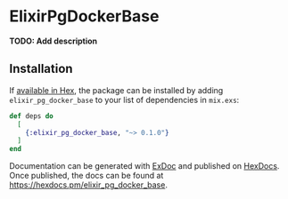 # ElixirPgDockerBase

**TODO: Add description**

## Installation

If [available in Hex](https://hex.pm/docs/publish), the package can be installed
by adding `elixir_pg_docker_base` to your list of dependencies in `mix.exs`:

```elixir
def deps do
  [
    {:elixir_pg_docker_base, "~> 0.1.0"}
  ]
end
```

Documentation can be generated with [ExDoc](https://github.com/elixir-lang/ex_doc)
and published on [HexDocs](https://hexdocs.pm). Once published, the docs can
be found at <https://hexdocs.pm/elixir_pg_docker_base>.

